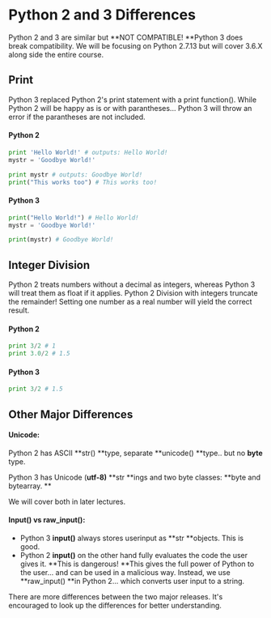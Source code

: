 # Python 2 and 3 Differences

Python 2 and 3 are similar but **NOT COMPATIBLE! **Python 3 does break compatibility. We will be focusing on Python 2.7.13 but will cover 3.6.X along side the entire course. 



## Print

Python 3 replaced Python 2's print statement with a print function\(\). While Python 2 will be happy as is or with parantheses... Python 3 will throw an error if the parantheses are not included. 



#### Python 2

```py
print 'Hello World!' # outputs: Hello World!
mystr = 'Goodbye World!'

print mystr # outputs: Goodbye World!
print("This works too") # This works too!
```

#### Python 3

```py
print("Hello World!") # Hello World!
mystr = 'Goodbye World!'

print(mystr) # Goodbye World!
```



## Integer Division

Python 2 treats numbers without a decimal as integers, whereas Python 3 will treat them as float if it applies. Python 2 Division with integers truncate the remainder! Setting one number as a real number will yield the correct result. 

#### Python 2

```py
print 3/2 # 1
print 3.0/2 # 1.5
```

#### Python 3

```py
print 3/2 # 1.5
```



## Other Major Differences

#### Unicode:

Python 2 has ASCII **str\(\) **type, separate **unicode\(\) **type.. but no **byte** type.

Python 3 has Unicode \(**utf-8\)** **str **ings and two byte classes: **byte and bytearray. **

We will cover both in later lectures.

#### Input\(\) vs raw\_input\(\):

* Python 3 **input\(\)** always stores userinput as **str **objects. This is good.
* Python 2 **input\(\)** on the other hand fully evaluates the code the user gives it. **This is dangerous! **This gives the full power of Python to the user... and can be used in a malicious way. Instead, we use **raw\_input\(\) **in Python 2... which converts user input to a string. 



There are more differences between the two major releases. It's encouraged to look up the differences for better understanding. 



